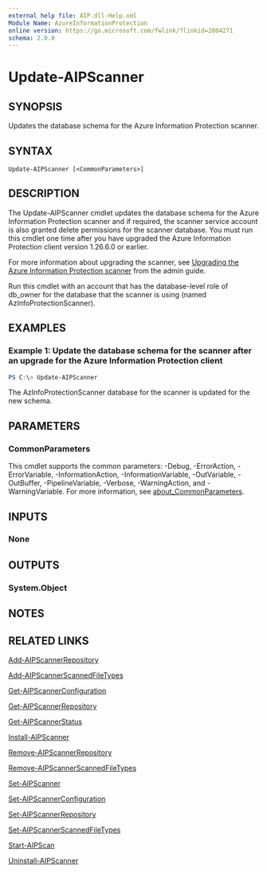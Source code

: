 ```yaml
---
external help file: AIP.dll-Help.xml
Module Name: AzureInformationProtection
online version: https://go.microsoft.com/fwlink/?linkid=2004271
schema: 2.0.0
---
```


# Update-AIPScanner

## SYNOPSIS
Updates the database schema for the Azure Information Protection scanner.

## SYNTAX

```
Update-AIPScanner [<CommonParameters>]
```

## DESCRIPTION
The Update-AIPScanner cmdlet updates the database schema for the Azure Information Protection scanner and if required, the scanner service account is also granted delete permissions for the scanner database. You must run this cmdlet one time after you have upgraded the Azure Information Protection client version 1.26.6.0 or earlier.

For more information about upgrading the scanner, see [Upgrading the Azure Information Protection scanner](https://docs.microsoft.com/azure/information-protection/rms-client/client-admin-guide#upgrading-the-azure-information-protection-scanner) from the admin guide.

Run this cmdlet with an account that has the database-level role of db_owner for the database that the scanner is using (named AzInfoProtectionScanner). 

## EXAMPLES

### Example 1: Update the database schema for the scanner after an upgrade for the Azure Information Protection client
```powershell
PS C:\> Update-AIPScanner
```

The AzInfoProtectionScanner database for the scanner is updated for the new schema.

## PARAMETERS

### CommonParameters
This cmdlet supports the common parameters: -Debug, -ErrorAction, -ErrorVariable, -InformationAction, -InformationVariable, -OutVariable, -OutBuffer, -PipelineVariable, -Verbose, -WarningAction, and -WarningVariable.
For more information, see [about_CommonParameters](https://go.microsoft.com/fwlink/?LinkID=113216).

## INPUTS

### None


## OUTPUTS

### System.Object

## NOTES

## RELATED LINKS

[Add-AIPScannerRepository](./Add-AIPScannerRepository.md)

[Add-AIPScannerScannedFileTypes](Add-AIPScannerScannedFileTypes.md)

[Get-AIPScannerConfiguration](./Get-AIPScannerConfiguration.md)

[Get-AIPScannerRepository](./Get-AIPScannerRepository.md)

[Get-AIPScannerStatus](./Get-AIPScannerStatus.md)

[Install-AIPScanner](./Install-AIPScanner.md)

[Remove-AIPScannerRepository](./Remove-AIPScannerRepository.md)

[Remove-AIPScannerScannedFileTypes](./Remove-AIPScannerScannedFileTypes.md)

[Set-AIPScanner](./Set-AIPScanner.md)

[Set-AIPScannerConfiguration](./Set-AIPScannerConfiguration.md)

[Set-AIPScannerRepository](./Set-AIPScannerRepository.md)

[Set-AIPScannerScannedFileTypes](./Set-AIPScannerRepository.md)

[Start-AIPScan](./Start-AIPScan.md)

[Uninstall-AIPScanner](./Uninstall-AIPScanner.md)